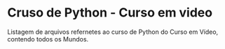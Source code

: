 # Cruso de Python - Curso em video
 Listagem de arquivos refernetes ao curso de Python do Curso em Vídeo, contendo todos os Mundos.

